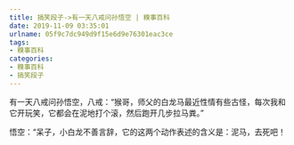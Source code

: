 ```yaml
---
title: 搞笑段子->有一天八戒问孙悟空 | 糗事百科
date: 2019-11-09 03:35:01
urlname: 05f9c7dc949d9f15e6d9e76301eac3ce
tags: 
- 糗事百科
categories:
- 糗事百科
- 搞笑段子
---
```

有一天八戒问孙悟空，八戒：“猴哥，师父的白龙马最近性情有些古怪，每次我和它开玩笑，它都会在泥地打个滚，然后跑开几步拉马粪。”

悟空：“呆子，小白龙不善言辞，它的这两个动作表述的含义是：泥马，去死吧！


